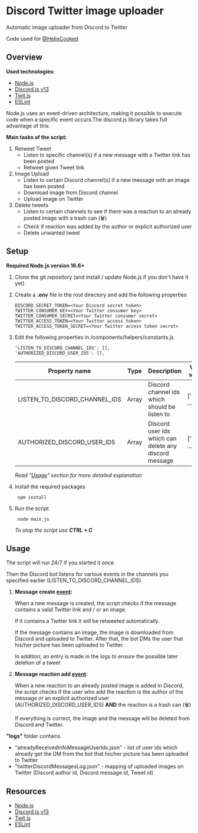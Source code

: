 # Discord Twitter image uploader
Automatic image uploader from Discord to Twitter 

Code used for [@HelixCooked](https://twitter.com/HelixCooked)
## Overview
__Used technologies:__
- [Node.js](https://nodejs.org/en/)
- [Discord.js v13](https://discordjs.guide/#before-you-begin)
- [Twit.js](https://www.npmjs.com/package/twit)
- [ESLint](https://eslint.org/)

Node.js uses an event-driven architecture, making it possible to execute code when a specific event occurs.The discord.js library takes full advantage of this.

__Main tasks of the script:__
1. Retweet Tweet
   - Listen to specific channel(s) if a new message with a Twitter link has been posted
   - Retweet given Tweet link
2. Image Upload
   - Listen to certain Discord channel(s) if a new message with an image has been posted
   - Download image from Discord channel
   - Upload image on Twitter
3. Delete tweets
   - Listen to certain channels to see if there was a reaction to an already posted image with a trash can (🗑️)
   - Check if reaction was added by the author or explicit authorized user
   - Delete unwanted tweet

## Setup
__Required Node.js version 16.6+__
1. Clone the git repository (and install / update Node.js if you don't have it yet)
2. Create a __.env__ file in the root directory and add the following properties
    ```
    DISCORD_SECRET_TOKEN=<Your Discord secret token>
    TWITTER_CONSUMER_KEY=<Your Twitter consumer key>
    TWITTER_CONSUMER_SECRET=<Your Twitter consumer secret>
    TWITTER_ACCESS_TOKEN=<Your Twitter access token>
    TWITTER_ACCESS_TOKEN_SECRET=<Your Twitter access token secret>
    ```
3. Edit the following properties in /components/helpers/constants.js
   ```
   'LISTEN_TO_DISCORD_CHANNEL_IDS': [],
   'AUTHORIZED_DISCORD_USER_IDS': [],
   ```
   | Property name  | Type  | Description  | Valid value
   |---|---|---|---|
   | LISTEN_TO_DISCORD_CHANNEL_IDS  | Array  | Discord channel ids which should be listen to  | ['123', ...]  |
   | AUTHORIZED_DISCORD_USER_IDS  | Array  | Discord user ids which can delete any discord message | ['123', ...]  |

   *Read "[Usage](#usage)" section for more detailed explanation*
4. Install the required packages
   ```
    npm install
   ```
5. Run the script
   ```
    node main.js
   ```
    *To stop the script use __CTRL + C__*

## Usage
The script will run 24/7 if you started it once.

Then the Discord bot listens for various events in the channels you specified earlier (LISTEN_TO_DISCORD_CHANNEL_IDS).

1. __Message create [event](https://discord.js.org/#/docs/main/stable/class/Client?scrollTo=e-messageCreate):__

    When a new message is created, the script checks if the message contains a valid Twitter link and / or an image.

    If it contains a Twitter link it will be retweeted automatically.

    If the message contains an image, the image is downloaded from Discord and uploaded to Twitter. After that, the bot DMs the user that his/her picture has been uploaded to Twitter.

    In addition, an entry is made in the logs to ensure the possible later deletion of a tweet

2. __Message reaction add [event](https://discord.js.org/#/docs/main/stable/class/Client?scrollTo=e-messageReactionAdd):__

    When a new reaction to an already posted image is added in Discord, the script checks if the user who add the reaction is the author of the message or an explicit authorized user (AUTHORIZED_DISCORD_USER_IDS) __AND__ the reaction is a trash can (🗑️)

    If everything is correct, the image and the message will be deleted from Discord and Twitter.

__"logs"__ folder contains
- "alreadyReceivedInfoMessageUserIds.json" - list of user ids which already get the DM from the bot that his/her picture has been uploaded to Twitter
- "twitterDiscordMessagesLog.json" - mapping of uploaded images on Twitter (Discord author id, Discord message id, Tweet id)



## Resources
- [Node.js](https://nodejs.org/en/)
- [Discord.js v13](https://discordjs.guide/#before-you-begin)
- [Twit.js](https://www.npmjs.com/package/twit)
- [ESLint](https://eslint.org/)